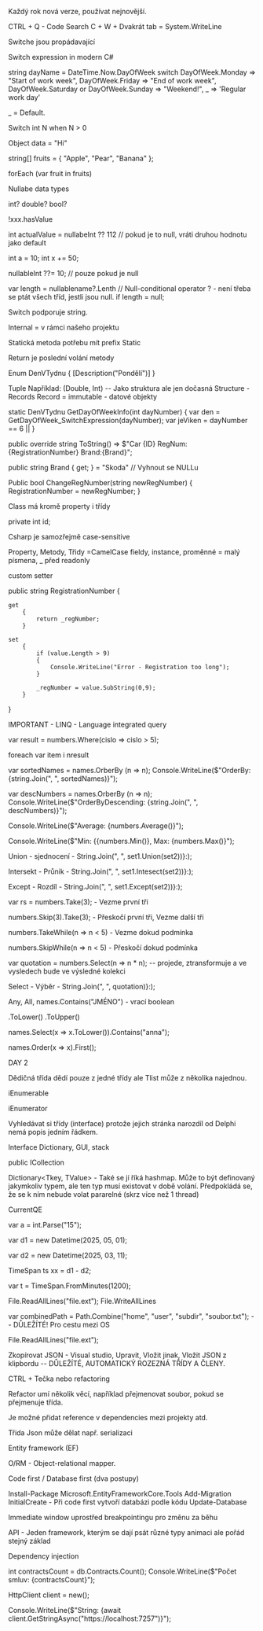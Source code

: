 Každý rok nová verze, používat nejnovější.

CTRL + Q - Code Search
C + W + Dvakrát tab = System.WriteLine

Switche jsou propádavající

Switch expression in modern C#

string dayName = DateTime.Now.DayOfWeek switch
	DayOfWeek.Monday => "Start of work week",
	DayOfWeek.Friday => "End of work week",
	DayOfWeek.Saturday or DayOfWeek.Sunday => "Weekend!",
	_ => 'Regular work day'

_ = Default.


Switch int N when N > 0

Object data = "Hi"

string[] fruits = { "Apple", "Pear", "Banana" };


forEach (var fruit in fruits)


Nullabe data types

int?
double?
bool?

!xxx.hasValue

int actualValue = nullabeInt ?? 112 // pokud je to null, vráti druhou hodnotu jako default

int a = 10;
int x += 50;

nullableInt ??= 10; // pouze pokud je null


var length = nullablename?.Lenth // Null-conditional operator ? - není třeba se ptát všech tříd, jestli jsou null.
if length = null;

Switch podporuje string.


Internal = v rámci našeho projektu

Statická metoda potřebu mít prefix Static

Return je poslední volání metody

Enum DenVTydnu
{ 
	[Description("Pondělí")]
}

Tuple Například: (Double, Int) -- Jako struktura ale jen dočasná
Structure - Records
Record = immutable - datové objekty


static DenVTydnu GetDayOfWeekInfo(int dayNumber)
{
	var den = GetDayOfWeek_SwitchExpression(dayNumber);
	var jeViken = dayNumber == 6 ||
}

public override string ToString()
	=> $"Car {ID} RegNum: {RegistrationNumber} Brand:{Brand}";

public string Brand { get; } = "Skoda" // Vyhnout se NULLu

Public bool ChangeRegNumber(string newRegNumber)
{
	RegistrationNumber = newRegNumber;
}


Class má kromě property i třídy

private int id;

Csharp je samozřejmě case-sensitive

Property, Metody, Třidy =CamelCase
fieldy, instance, proměnné = malý písmena, _ před readonly


custom setter

public string RegistrationNumber
{

	get
		{
 			return _regNumber;
		}

	set 
		{
			if (value.Length > 9) 
			{
				Console.WriteLine("Error - Registration too long");
			}

			_regNumber = value.SubString(0,9);
		}
}





IMPORTANT - LINQ - Language integrated query


var result = numbers.Where(cislo => cislo > 5);

foreach var item i nresult

var sortedNames = names.OrberBy (n => n);
Console.WriteLine($"OrderBy: {string.Join(", ", sortedNames)}");

var descNumbers = names.OrberBy (n => n);
Console.WriteLine($"OrderByDescending: {string.Join(", ", descNumbers)}");

Console.WriteLine($"Average: {numbers.Average()}");

Console.WriteLine($"Min: {{numbers.Min()}, Max: {numbers.Max()}");

Union - sjednocení - String.Join(", ", set1.Union(set2))}:);

Intersekt - Průnik - String.Join(", ", set1.Intesect(set2))}:);

Except - Rozdíl - String.Join(", ", set1.Except(set2))}:);

var rs = numbers.Take(3); - Vezme první tři


numbers.Skip(3).Take(3); - Přeskočí první tři, Vezme další tři

numbers.TakeWhile(n => n < 5) - Vezme dokud podmínka

numbers.SkipWhile(n => n < 5) - Přeskočí dokud podmínka

var quotation = numbers.Select(n => n * n); -- projede, ztransformuje a ve vysledech bude ve výsledné kolekci

Select - Výběr - String.Join(", ", quotation)}:);

Any, All, 
names.Contains("JMÉNO") - vrací boolean

.ToLower() 
.ToUpper()


names.Select(x => x.ToLower()).Contains("anna");

names.Order(x => x).First();

DAY 2

Dědičná třída dědí pouze z jedné třídy ale Tlist může z několika najednou. 

iEnumerable

iEnumerator

Vyhledávat si třídy (interface) protože jejich stránka narozdíl od Delphi nemá popis jedním řádkem.

Interface Dictionary, GUI, stack

public ICollection<T>

Dictionary<Tkey, TValue> - Také se jí říká hashmap. Může to být definovaný jakymkoliv typem, ale ten typ musí existovat v době volání.
Předpokládá se, že se k ním nebude volat pararelné (skrz více než 1 thread)

CurrentQE

var a = int.Parse("15");


var d1 = new Datetime(2025, 05, 01);

var d2 = new Datetime(2025, 03, 11);

TimeSpan ts xx =  d1 - d2;

var t = TimeSpan.FromMinutes(1200);


File.ReadAllLines("file.ext");
File.WriteAllLines


var combinedPath = Path.Combine("home", "user", "subdir", "soubor.txt"); -- DŮLEŽÍTÉ! Pro cestu mezi OS

File.ReadAllLines("file.ext");

Zkopírovat JSON - Visual studio, Upravit, Vložit jinak, Vložit JSON z klipbordu -- DŮLEŽÍTÉ, AUTOMATICKÝ ROZEZNÁ TŘÍDY A ČLENY.

CTRL + Tečka nebo refactoring

Refactor umí několik věcí, například přejmenovat soubor, pokud se přejmenuje třída.

Je možné přidat reference v dependencies mezi projekty atd.

Třida Json může dělat např. serializaci

Entity framework (EF)

O/RM - Object-relational mapper.

Code first / Database first (dva postupy)

Install-Package Microsoft.EntityFrameworkCore.Tools
Add-Migration InitialCreate - Při code first vytvoří databázi podle kódu
Update-Database

Immediate window uprostřed breakpointingu pro změnu za běhu

API - Jeden framework, kterým se dají psát různé typy animaci ale pořád stejný základ

Dependency injection

int contractsCount = db.Contracts.Count();
Console.WriteLine($"Počet smluv: {contractsCount}");

HttpClient client = new();

Console.WriteLine($"String: {await client.GetStringAsync("https://localhost:7257")}");